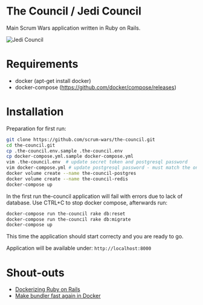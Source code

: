 # The Council / Jedi Council

Main Scrum Wars application written in Ruby on Rails.

![Jedi Council](https://vignette2.wikia.nocookie.net/starwars/images/4/44/Councilrots.jpg/revision/latest?cb=20090915231817)

# Requirements

* docker (apt-get install docker)
* docker-compose (https://github.com/docker/compose/releases)

# Installation

Preparation for first run:
```bash
git clone https://github.com/scrum-wars/the-council.git 
cd the-council.git
cp .the-council.env.sample .the-council.env
cp docker-compose.yml.sample docker-compose.yml
vim .the-council.env  # update secret token and postgresql password
vim docker-compose.yml # update postgresql password - must match the one set above
docker volume create --name the-council-postgres
docker volume create --name the-council-redis
docker-compose up
```

In the first run the-council application will fail with errors due to lack of database. 
Use CTRL+C to stop docker compose, afterwards run:
```bash
docker-compose run the-council rake db:reset
docker-compose run the-council rake db:migrate
docker-compose up
```

This time the application should start correcty and you are ready to go.

Application will be available under: `http://localhost:8000`

# Shout-outs

* [Dockerizing Ruby on Rails](https://semaphoreci.com/community/tutorials/dockerizing-a-ruby-on-rails-application)
* [Make bundler fast again in Docker](http://bradgessler.com/articles/docker-bundler/)
